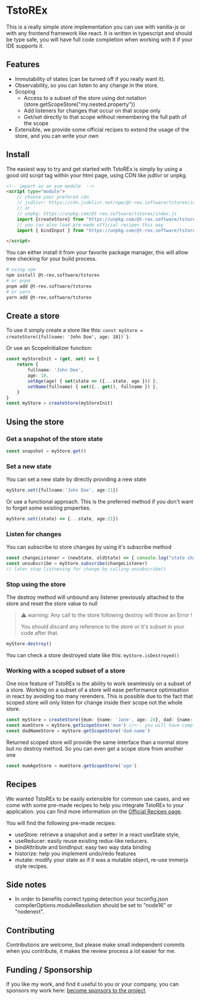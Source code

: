 # TstoREx

This is a really simple store implementation you can use with vanilla-js or with any frontend framework like react.
It is written in typescript and should be type safe, you will have full code completion when working with it if your IDE supports it.

## Features
* Immutability of states (can be turned off if you really want it).
* Observability, so you can listen to any change in the store.
* Scoping
    * Access to a subset of the store using dot notation (store.getScopeStore("my.nested.property"))
    * Add listeners for changes that occur on that scope only
    * Get/set directly to that scope without remembering the full path of the scope
* Extensible, we provide some official recipes to extend the usage of the store, and you can write your own

## Install
The easiest way to try and get started with TstoREx is simply by using a good old script tag within your html page, using CDN like jsdlivr or unpkg.

```html
<!-- import as an esm module  -->
<script type="module">
    // choose your prefered cdn 
	// jsdlivr: https://cdn.jsdelivr.net/npm/@t-rex.software/tstorex/index.js
	// or 
	// unpkg: https://unpkg.com/@t-rex.software/tstorex/index.js
    import {createStore} from "https://unpkg.com/@t-rex.software/tstorex/index.js"
	// you can also load pre-made official recipes this way
	import { bindInput } from "https://unpkg.com/@t-rex.software/tstorex/recipes.js"

</script>
```

You can either install it from your favorite package manager, this will allow tree checking for your build process.
```sh
# using npm
npm install @t-rex.software/tstorex
# or pnpm 
pnpm add @t-rex.software/tstorex
# or yarn
yarn add @t-rex.software/tstorex
```

## Create a store

To use it simply create a store like this: ```const myStore = createStore({fullname: 'John Doe', age: 18})`}```.

Or use an ScopeInitializer function: 
```ts
const myStoreInit = (get, set) => {
	return {
		fullname: 'John Doe',
		age: 18,
		setAge(age) { set(state => ({...state, age })) },
		setName(fullname) { set({...get(), fullname }) },
	}
}
const myStore = createStore(myStoreInit)
```

## Using the store

### Get a snapshot of the store state
```ts
const snapshot = myStore.get()
```

### Set a new state
You can set a new state by directly providing a new state
```ts
myStore.set({fullname:'John Doe', age:21})
```
Or use a functional approach. This is the preferred method if you don't want to forget some existing properties.
```ts
myStore.set((state) => {...state, age:21})
```

### Listen for changes
You can subscribe to store changes by using it's subscribe method
```ts
const changeListener = (newState, oldState) => { console.log("state changed") }
const unsubscribe = myStore.subscribe(changeListener)
// later stop listnening for change by calling unsubscribe()
```
### Stop using the store
The destroy method will unbound any listener previously attached to the store and reset the store value to null
> ⚠ warning: Any call to the store following destroy will throw an Error !
>
> You should discard any reference to the store or it's subset in your code after that.
```ts
myStore.destroy()
```
You can check a store destroyed state like this: ```myStore.isDestroyed()```

### Working with a scoped subset of a store
One nice feature of TstoREx is the ability to work seamlessly on a subset of a store.
Working on a subset of a store will ease performance optimisation in react by avoiding too many rerenders.
This is possible due to the fact that scoped store will only listen for change inside their scope not the whole store.
```ts
const myStore = createStore({mum: {name: 'Jane', age: 24}, dad: {name: 'John', age: 25}})
const mumStore = myStore.getScopeStore('mum') //<-- you will have completion for path too
const dadNameStore = myStore.getScopeStore('dad.name')
```
Returned scoped store will provide the same interface than a normal store but no destroy method.
So you can even get a scope store from another one
```ts
const mumAgeStore = mumStore.getScopeStore('age')
```
## Recipes 
We wanted TstoREx to be easily extensible for common use cases, and we come with some pre-made recipes to help you integrate TstoREx to your application. you can find more information on the [Official Recipes page](./src/recipes/README.md).

You will find the following pre-made recipes:
* useStore: retrieve a snapshot and a setter in a react useState style,
* useReducer: easily reuse existing redux-like reducers.
* bindAttribute and bindInput: easy two way data binding
* historize: help you implement undo/redo features
* mutate: modify your state as if it was a mutable object, re-use immerjs style recipes.

## Side notes
- In order to benefits correct typing detection your tsconfig.json compilerOptions.moduleResolution should be set to "node16" or "nodenext".


## Contributing
Contributions are welcome, but please make small independent commits when you contribute, it makes the review process a lot easier for me.

## Funding / Sponsorship
If you like my work, and find it useful to you or your company, you can sponsors my work here: [become sponsors to the project](https://github.com/sponsors/malko).
